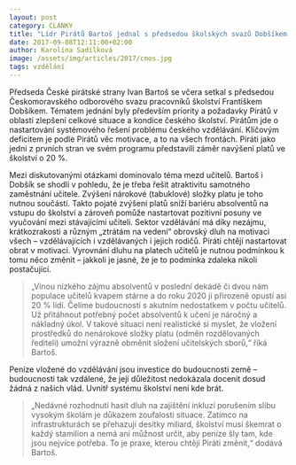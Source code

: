 ```yaml
---
layout: post
category: CLANKY
title: "Lídr Pirátů Bartoš jednal s předsedou školských svazů Dobšíkem o stavu českého vzdělávání."
date: 2017-09-08T12:11:00+02:00
author: Karolína Sadílková
image: /assets/img/articles/2017/cmos.jpg
tags: vzdělání
---
```

 
Předseda České pirátské strany Ivan Bartoš se včera setkal s předsedou Českomoravského odborového svazu pracovníků školství Františkem Dobšíkem. Tématem jednání byly především priority a požadavky Pirátů v oblasti zlepšení celkové situace a kondice českého školství. Pirátům jde o nastartování systémového řešení problému českého vzdělávání. Klíčovým deficitem je podle Pirátů věc motivace, a to na všech frontách. Piráti jako jedni z prvních stran ve svém programu představili záměr navýšení platů ve školství o 20 %.

Mezi diskutovanými otázkami dominovalo téma mezd učitelů. Bartoš i Dobšík se shodli v pohledu, že je třeba řešit atraktivitu samotného zaměstnání učitele. Zvýšení nárokové (tabuklové) složky platu je toho nutnou součástí. Takto pojaté zvýšení platů sníží bariéru absolventů na vstupu do školství a zároveň pomůže nastartovat pozitivní posuny ve vyučování mezi stávajícími učiteli. Sektor vzdělávání má díky nezájmu, krátkozrakosti a různým „ztrátám na vedení“ obrovský dluh na motivaci všech – vzdělávajících i vzdělávaných i jejich rodičů. Piráti chtějí nastartovat obrat v motivaci. Vyrovnání dluhu na platech učitelů je nutnou podmínkou k tomu něco změnit – jakkoli je jasné, že je to podmínka zdaleka nikoli postačující.

> „Vinou nízkého zájmu absolventů v poslední dekádě či dvou nám populace učitelů kvapem stárne a do roku 2020 ji přirozeně opustí asi 20 % lidí. Čelíme budoucnosti s akutním nedostatkem v počtu učitelů. Už přitáhnout potřebný počet absolventů k učení je náročný a nákladný úkol. V takové situaci není realistické si myslet, že vložení prostředků do nenárokové složky platu (odměn rozdělovaných řediteli) umožní výrazně obměnit složení učitelských sborů,“ říká Bartoš. 

Peníze vložené do vzdělávání jsou investice do budoucnosti země – budoucnosti tak vzdálené, že její důležitost nedokázala docenit dosud žádná z našich vlád. Uvnitř systému školství není kde brát. 

> „Nedávné rozhodnutí hasit dluh na zajištění inkluzí porušením slibu vysokým školám je důkazem zoufalosti situace. Zatímco na infrastrukturách se přehazují desítky miliard, školství musí škemrat o každý stamilion a nemá ani můžnost určit, aby peníze šly tam, kde jsou nejvíce potřeba. To je praxe, kterou chtějí Piráti změnit,“ dodává Bartoš.
